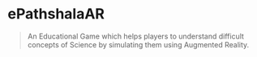 # ePathshalaAR
>An Educational Game which helps players to understand difficult concepts of Science by simulating them using Augmented Reality.
>
